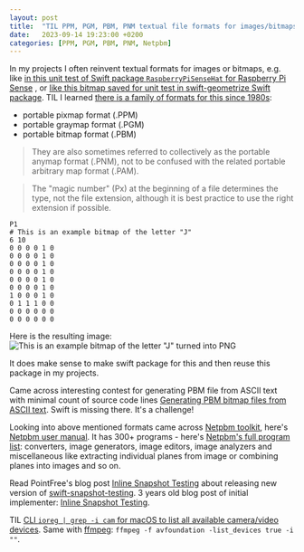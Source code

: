 ```yaml
---
layout: post
title:  "TIL PPM, PGM, PBM, PNM textual file formats for images/bitmaps"
date:   2023-09-14 19:23:00 +0200
categories: [PPM, PGM, PBM, PNM, Netpbm]
---
```

In my projects I often reinvent textual formats for images or bitmaps, e.g. like [in this unit test of Swift package `RaspberryPiSenseHat` for Raspberry Pi Sense](https://github.com/valeriyvan/RaspberryPiSenseHat/blob/f9c93a609e0d53e5a6af5da67574d18269d68f2a/Tests/SenseHatTests/SenseHatTests.swift#L467)
[](https://en.wikipedia.org/wiki/Netpbm), or [like this bitmap saved for unit test in swift-geometrize Swift package](https://github.com/valeriyvan/swift-geometrize/blob/c8d85b8aeaf98820167a91038a38437813cc92b6/Tests/geometrizeTests/Resources/defaultEnergyFunction%20target%20bitmap.txt). TIL I learned [there is a family of formats for this since 1980s](https://en.wikipedia.org/wiki/Netpbm):

* portable pixmap format (.PPM)
* portable graymap format (.PGM)
* portable bitmap format (.PBM)

> They are also sometimes referred to collectively as the portable anymap format (.PNM), not to be confused with the related portable arbitrary map format (.PAM). 

> The "magic number" (Px) at the beginning of a file determines the type, not the file extension, although it is best practice to use the right extension if possible.

```
P1
# This is an example bitmap of the letter "J"
6 10
0 0 0 0 1 0
0 0 0 0 1 0
0 0 0 0 1 0
0 0 0 0 1 0
0 0 0 0 1 0
0 0 0 0 1 0
1 0 0 0 1 0
0 1 1 1 0 0
0 0 0 0 0 0
0 0 0 0 0 0
```

Here is the resulting image:
![This is an example bitmap of the letter "J" turned into PNG](/assets/images/Example_of_ASCII-art_turned_into_a_bitmap.pbm.png "This is an example bitmap of the letter \"J\" turned into PNG")

It does make sense to make swift package for this and then reuse this package in my projects.

Came across interesting contest for generating PBM file from ASCII text with minimal count of source code lines [Generating PBM bitmap files from ASCII text](https://codegolf.stackexchange.com/questions/4638/generating-pbm-bitmap-files-from-ascii-text). Swift is missing there. It's a challenge!

Looking into above mentioned formats came across [Netpbm toolkit](https://netpbm.sourceforge.net), here's [Netpbm user manual](https://netpbm.sourceforge.net/doc/). It has 300+ programs - here's [Netpbm's full program list](https://netpbm.sourceforge.net/doc/directory.html): converters, image generators, image editors, image analyzers and miscellaneous like extracting individual planes from image or combining planes into images and so on.

Read PointFree's blog post [Inline Snapshot Testing](https://www.pointfree.co/blog/posts/113-inline-snapshot-testing) about releasing new version of [swift-snapshot-testing](https://github.com/pointfreeco/swift-snapshot-testing). 3 years old blog post of initial implementer: [Inline Snapshot Testing](https://medium.com/@rjchatfield/inline-snapshot-testing-e5e237fc47f3).

TIL [CLI `ioreg | grep -i cam` for macOS to list all available camera/video devices](https://apple.stackexchange.com/a/401156). Same with [ffmpeg](https://trac.ffmpeg.org/wiki/Capture/Webcam#OSX): `ffmpeg -f avfoundation -list_devices true -i ""`.
